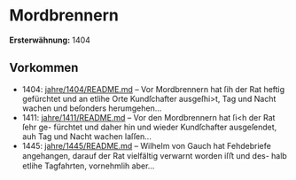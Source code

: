 # Mordbrennern

**Ersterwähnung:** 1404

## Vorkommen
- 1404: [jahre/1404/README.md](../jahre/1404/README.md) – Vor Mordbrennern hat ſih der Rat heftig gefürchtet
und an etlihe Orte Kundſchafter ausgeſhi>t, Tag und
Nacht wachen und beſonders herumgehen...
- 1411: [jahre/1411/README.md](../jahre/1411/README.md) – Vor den Mordbrennern hat ſi<h der Rat ſehr ge-
fürchtet und daher hin und wieder Kundſchafter ausgeſendet,
auh Tag und Nacht wachen laſſen...
- 1445: [jahre/1445/README.md](../jahre/1445/README.md) – Wilhelm von Gauch hat Fehdebriefe angehangen,
darauf der Rat vielfältig verwarnt worden iſﬅ und des-
halb etlihe Tagfahrten, vornehmlih aber...
